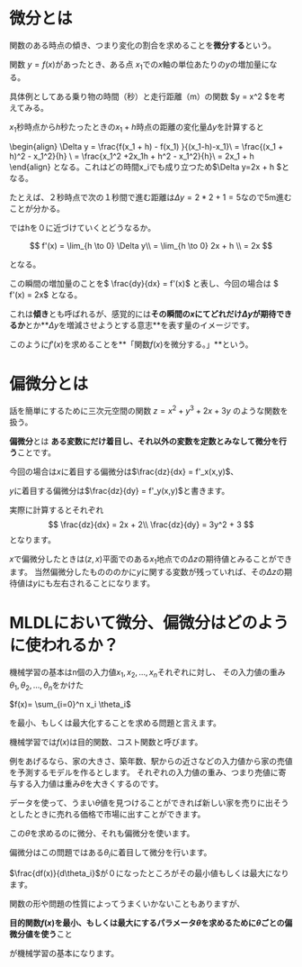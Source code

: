 
# 微分とは

関数のある時点の傾き、つまり変化の割合を求めることを**微分する**という。

関数 $y = f(x)$があったとき、ある点 $x_1$での$x$軸の単位あたりの$y$の増加量になる。

具体例としてある乗り物の時間（秒）と走行距離（m）の関数 $y = x^2 $を考えてみる。

$x_1$秒時点から$h$秒たったときの$x_1 + h$時点の距離の変化量$\Delta y$を計算すると

\begin{align}
 \Delta y = \frac{f(x_1 + h) - f(x_1) }{(x_1-h)-x_1}\\
= \frac{(x_1 + h)^2 - x_1^2}{h} \\
= \frac{x_1^2 +2x_1h + h^2 - x_1^2}{h}\\
= 2x_1 + h
\end{align}
となる。これはどの時間x_iでも成り立つため$\Delta y=2x + h $となる。

たとえば、２秒時点で次の１秒間で進む距離は$\Delta y = 2 *2 + 1 =5$なので$5$m進むことが分かる。

ではhを０に近づけていくとどうなるか。

$$ f'(x) = \lim_{h \to 0} \Delta y\\
= \lim_{h \to 0} 2x + h \\
= 2x
$$

となる。

この瞬間の増加量のことを$ \frac{dy}{dx} = f'(x)$
と表し、今回の場合は
$ f'(x) = 2x$
となる。

これは**傾き**とも呼ばれるが、感覚的には**その瞬間の$x$にてどれだけ$\Delta y$が期待できるか**とか**$\Delta y$を増減させようとする意志**を表す量のイメージです。

このように$f'(x)$を求めることを**「関数$f(x)$を微分する。」**という。


# 偏微分とは

話を簡単にするために三次元空間の関数
$z = x^2 + y^3 + 2x + 3y$
のような関数を扱う。

**偏微分**とは
**ある変数にだけ着目し、それ以外の変数を定数とみなして微分を行う**ことです。

今回の場合は$x$に着目する偏微分は$\frac{dz}{dx} = f'_x(x,y)$、

$y$に着目する偏微分は$\frac{dz}{dy} = f'_y(x,y)$と書きます。

実際に計算するとそれぞれ
$$
\frac{dz}{dx} = 2x + 2\\
\frac{dz}{dy} = 3y^2 + 3
$$
となります。

$x$で偏微分したときは$(z,x)$平面でのある$x_1$地点での$\Delta z$の期待値とみることができます。
当然偏微分したものののかに$y$に関する変数が残っていれば、その$\Delta z$の期待値は$y$にも左右されることになります。


# MLDLにおいて微分、偏微分はどのように使われるか？

機械学習の基本はn個の入力値${x_1, x_2, ... ,x_n}$それぞれに対し、
その入力値の重み$\theta _1,\theta_2,...,\theta_n$をかけた

$f(x)= \sum_{i=0}^n x_i \theta_i$

を最小、もしくは最大化することを求める問題と言えます。

機械学習では$f(x)$は目的関数、コスト関数と呼びます。

例をあげるなら、家の大きさ、築年数、駅からの近さなどの入力値から家の売値を予測するモデルを作るとします。
それぞれの入力値の重み、つまり売値に寄与する入力値は重み$\theta$を大きくするのです。

データを使って、うまい$\theta$値を見つけることができれば新しい家を売りに出そうとしたときに売れる価格で市場に出すことができます。

この$\theta$を求めるのに微分、それも偏微分を使います。

偏微分はこの問題ではある$\theta_i$に着目して微分を行います。

$\frac{df(x)}{d\theta_i}$が０になったところがその最小値もしくは最大になります。

関数の形や問題の性質によってうまくいかないこともありますが、

**目的関数$f(x)$を最小、もしくは最大にするパラメータ$\theta$を求めるために$\theta$ごとの偏微分値を使う**こと

が機械学習の基本になります。

